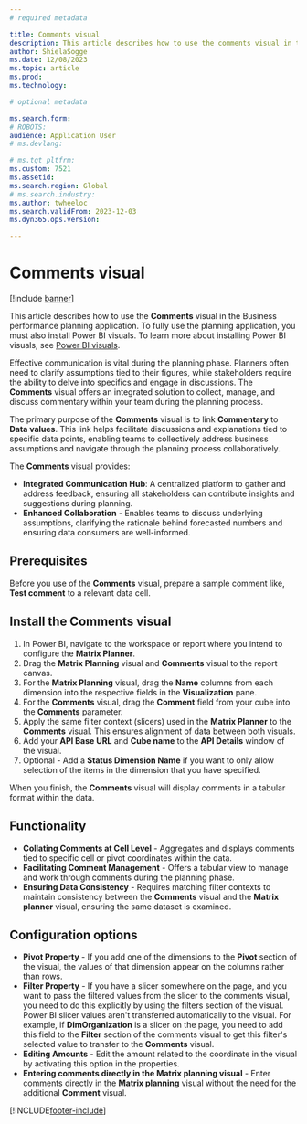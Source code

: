 ```yaml
---
# required metadata

title: Comments visual
description: This article describes how to use the comments visual in the Business performance planning application.
author: ShielaSogge
ms.date: 12/08/2023
ms.topic: article
ms.prod: 
ms.technology: 

# optional metadata

ms.search.form: 
# ROBOTS: 
audience: Application User
# ms.devlang: 

# ms.tgt_pltfrm: 
ms.custom: 7521
ms.assetid: 
ms.search.region: Global
# ms.search.industry: 
ms.author: twheeloc
ms.search.validFrom: 2023-12-03
ms.dyn365.ops.version: 

---
```

# Comments visual

[!include [banner](../includes/banner.md)]

This article describes how to use the **Comments** visual in the Business performance planning application. To fully use the planning application, you must also install Power BI visuals. To learn more about installing Power BI visuals, see [Power BI visuals](/power-bi/developer/visuals).

Effective communication is vital during the planning phase. Planners often need to clarify assumptions tied to their figures, while stakeholders require the ability to delve into specifics and engage in discussions. The **Comments** visual offers an integrated solution to collect, manage, and discuss commentary within your team during the planning process.

The primary purpose of the **Comments** visual is to link **Commentary** to **Data values**. This link helps facilitate discussions and explanations tied to specific data points, enabling teams to collectively address business assumptions and navigate through the planning process collaboratively.

The **Comments** visual provides:

- **Integrated Communication Hub**: A centralized platform to gather and address feedback, ensuring all stakeholders can contribute insights and suggestions during planning.
- **Enhanced Collaboration** - Enables teams to discuss underlying assumptions, clarifying the rationale behind forecasted numbers and ensuring data consumers are well-informed.

## Prerequisites

Before you use of the **Comments** visual, prepare a sample comment like, **Test comment** to a relevant data cell.

## Install the Comments visual

1.  In Power BI, navigate to the workspace or report where you intend to configure the **Matrix Planner**.
2.  Drag the **Matrix Planning** visual and **Comments** visual to the report canvas.
3.  For the **Matrix Planning** visual, drag the **Name** columns from each dimension into the respective fields in the **Visualization** pane.
4.  For the **Comments** visual, drag the **Comment** field from your cube into the **Comments** parameter.
5.  Apply the same filter context (slicers) used in the **Matrix Planner** to the **Comments** visual. This ensures alignment of data between both visuals.
6.  Add your **API Base URL** and **Cube name** to the **API Details** window of the visual.
7.  Optional - Add a **Status Dimension Name** if you want to only allow selection of the items in the dimension that you have specified.

When you finish, the **Comments** visual will display comments in a tabular format within the data.

## Functionality

- **Collating Comments at Cell Level** - Aggregates and displays comments tied to specific cell or pivot coordinates within the data.
- **Facilitating Comment Management** - Offers a tabular view to manage and work through comments during the planning phase.
- **Ensuring Data Consistency** - Requires matching filter contexts to maintain consistency between the **Comments** visual and the **Matrix planner** visual, ensuring the same dataset is examined.

## Configuration options

- **Pivot Property** - If you add one of the dimensions to the **Pivot** section of the visual, the values of that dimension appear on the columns rather than rows.
- **Filter Property** - If you have a slicer somewhere on the page, and you want to pass the filtered values from the slicer to the comments visual, you need to do this explicitly by using the filters section of the visual. Power BI slicer values aren't transferred automatically to the visual. For example, if **DimOrganization** is a slicer on the page, you need to add this field to the **Filter** section of the comments visual to get this filter's selected value to transfer to the **Comments** visual.
- **Editing Amounts** - Edit the amount related to the coordinate in the visual by activating this option in the properties.
- **Entering comments directly in the Matrix planning visual** - Enter comments directly in the **Matrix planning** visual without the need for the additional **Comment** visual.



[!INCLUDE[footer-include](../../includes/footer-banner.md)]
